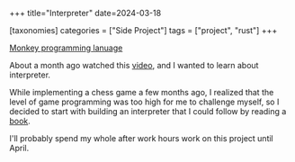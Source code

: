 +++
title="Interpreter"
date=2024-03-18

[taxonomies]
categories = ["Side Project"]
tags = ["project", "rust"]
+++


[Monkey programming lanuage](https://github.com/emptyfridge0900/interpreter)


About a month ago watched this [video](https://youtu.be/yeatOU5vVsA?t=631), and I wanted to learn about interpreter.

While implementing a chess game a few months ago, I realized that the level of game programming was too high for me to challenge myself, so I decided to start with building an interpreter that I could follow by reading a [book](https://interpreterbook.com/).

I'll probably spend my whole after work hours work on this project until April.